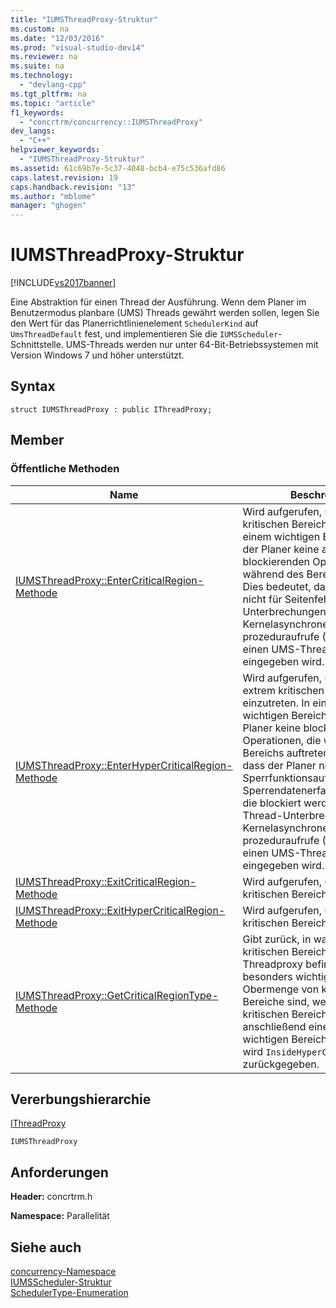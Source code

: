 ```yaml
---
title: "IUMSThreadProxy-Struktur"
ms.custom: na
ms.date: "12/03/2016"
ms.prod: "visual-studio-dev14"
ms.reviewer: na
ms.suite: na
ms.technology: 
  - "devlang-cpp"
ms.tgt_pltfrm: na
ms.topic: "article"
f1_keywords: 
  - "concrtrm/concurrency::IUMSThreadProxy"
dev_langs: 
  - "C++"
helpviewer_keywords: 
  - "IUMSThreadProxy-Struktur"
ms.assetid: 61c69b7e-5c37-4048-bcb4-e75c536afd86
caps.latest.revision: 19
caps.handback.revision: "13"
ms.author: "mblome"
manager: "ghogen"
---
```

# IUMSThreadProxy-Struktur
[!INCLUDE[vs2017banner](../../../assembler/inline/includes/vs2017banner.md)]

Eine Abstraktion für einen Thread der Ausführung.  Wenn dem Planer im Benutzermodus planbare \(UMS\) Threads gewährt werden sollen, legen Sie den Wert für das Planerrichtlinienelement `SchedulerKind` auf `UmsThreadDefault` fest, und implementieren Sie die `IUMSScheduler`\-Schnittstelle.  UMS\-Threads werden nur unter 64\-Bit\-Betriebssystemen mit Version Windows 7 und höher unterstützt.  
  
## Syntax  
  
```  
struct IUMSThreadProxy : public IThreadProxy;  
```  
  
## Member  
  
### Öffentliche Methoden  
  
|Name|**Beschreibung**|  
|----------|----------------------|  
|[IUMSThreadProxy::EnterCriticalRegion\-Methode](../Topic/IUMSThreadProxy::EnterCriticalRegion%20Method.md)|Wird aufgerufen, um in einen kritischen Bereich einzutreten.  In einem wichtigen Bereich beachtet der Planer keine asynchronen blockierenden Operationen, die während des Bereichs auftreten.  Dies bedeutet, dass der Planer nicht für Seitenfehler, Thread\-Unterbrechungen, Kernelasynchrone prozeduraufrufe \(APCs\) usw. für einen UMS\-Thread erneut eingegeben wird.|  
|[IUMSThreadProxy::EnterHyperCriticalRegion\-Methode](../Topic/IUMSThreadProxy::EnterHyperCriticalRegion%20Method.md)|Wird aufgerufen, um in einen extrem kritischen Bereich einzutreten.  In einem äußerst wichtigen Bereich beachtet der Planer keine blockierenden Operationen, die während des Bereichs auftreten.  Dies bedeutet, dass der Planer nicht für Sperrfunktionsaufrufe, Sperrendatenerfassungsversuche, die blockiert werden, Seitenfehler, Thread\-Unterbrechungen, Kernelasynchrone prozeduraufrufe \(APCs\) usw. für einen UMS\-Thread erneut eingegeben wird.|  
|[IUMSThreadProxy::ExitCriticalRegion\-Methode](../Topic/IUMSThreadProxy::ExitCriticalRegion%20Method.md)|Wird aufgerufen, um einen kritischen Bereich zu verlassen.|  
|[IUMSThreadProxy::ExitHyperCriticalRegion\-Methode](../Topic/IUMSThreadProxy::ExitHyperCriticalRegion%20Method.md)|Wird aufgerufen, um einen extrem kritischen Bereich zu verlassen.|  
|[IUMSThreadProxy::GetCriticalRegionType\-Methode](../Topic/IUMSThreadProxy::GetCriticalRegionType%20Method.md)|Gibt zurück, in was für einem kritischen Bereich sich der Threadproxy befindet.  Da besonders wichtige Bereiche eine Obermenge von kritischen Bereiche sind, wenn Code einem kritischen Bereich und anschließend eines besonders wichtigen Bereich eingegeben hat, wird `InsideHyperCriticalRegion` zurückgegeben.|  
  
## Vererbungshierarchie  
 [IThreadProxy](../../../parallel/concrt/reference/ithreadproxy-structure.md)  
  
 `IUMSThreadProxy`  
  
## Anforderungen  
 **Header:** concrtrm.h  
  
 **Namespace:** Parallelität  
  
## Siehe auch  
 [concurrency\-Namespace](../../../parallel/concrt/reference/concurrency-namespace.md)   
 [IUMSScheduler\-Struktur](../../../parallel/concrt/reference/iumsscheduler-structure.md)   
 [SchedulerType\-Enumeration](../Topic/SchedulerType%20Enumeration.md)